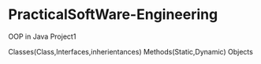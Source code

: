 # PracticalSoftWare-Engineering
OOP in Java
Project1

Classes(Class,Interfaces,inherientances)
Methods(Static,Dynamic)
Objects
